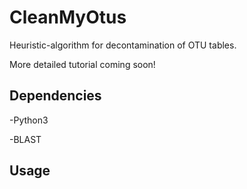 # CleanMyOtus
Heuristic-algorithm for decontamination of OTU tables.

More detailed tutorial coming soon!

## Dependencies
-Python3

-BLAST

## Usage
